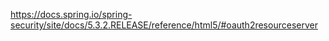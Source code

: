 https://docs.spring.io/spring-security/site/docs/5.3.2.RELEASE/reference/html5/#oauth2resourceserver